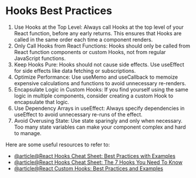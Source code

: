 # Hooks Best Practices

1. Use Hooks at the Top Level: Always call Hooks at the top level of your React function, before any early returns. This ensures that Hooks are called in the same order each time a component renders.
2. Only Call Hooks from React Functions: Hooks should only be called from React function components or custom Hooks, not from regular JavaScript functions.
3. Keep Hooks Pure: Hooks should not cause side effects. Use useEffect for side effects like data fetching or subscriptions.
4. Optimize Performance: Use useMemo and useCallback to memoize expensive calculations and functions to avoid unnecessary re-renders.
5. Encapsulate Logic in Custom Hooks: If you find yourself using the same logic in multiple components, consider creating a custom Hook to encapsulate that logic.
6. Use Dependency Arrays in useEffect: Always specify dependencies in useEffect to avoid unnecessary re-runs of the effect.
7. Avoid Overusing State: Use state sparingly and only when necessary. Too many state variables can make your component complex and hard to manage.

Here are some useful resources to refer to:

- [@article@React Hooks Cheat Sheet: Best Practices with Examples](https://blog.logrocket.com/react-hooks-cheat-sheet-solutions-common-problems/)
- [@article@React Hooks Cheat Sheet: The 7 Hooks You Need To Know](https://www.freecodecamp.org/news/react-hooks-cheatsheet/)
- [@article@React Custom Hooks: Best Practices and Examples](https://utopia-insights.dev/react-custom-hooks-best-practices-and-examples/)
